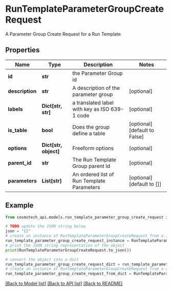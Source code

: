 # RunTemplateParameterGroupCreateRequest

A Parameter Group Create Request for a Run Template

## Properties

Name | Type | Description | Notes
------------ | ------------- | ------------- | -------------
**id** | **str** | the Parameter Group id | 
**description** | **str** | A description of the parameter group | [optional] 
**labels** | **Dict[str, str]** | a translated label with key as ISO 639-1 code | [optional] 
**is_table** | **bool** | Does the group define a table | [optional] [default to False]
**options** | **Dict[str, object]** | Freeform options | [optional] 
**parent_id** | **str** | The Run Template Group parent Id | [optional] 
**parameters** | **List[str]** | An ordered list of Run Template Parameters | [optional] [default to []]

## Example

```python
from cosmotech_api.models.run_template_parameter_group_create_request import RunTemplateParameterGroupCreateRequest

# TODO update the JSON string below
json = "{}"
# create an instance of RunTemplateParameterGroupCreateRequest from a JSON string
run_template_parameter_group_create_request_instance = RunTemplateParameterGroupCreateRequest.from_json(json)
# print the JSON string representation of the object
print(RunTemplateParameterGroupCreateRequest.to_json())

# convert the object into a dict
run_template_parameter_group_create_request_dict = run_template_parameter_group_create_request_instance.to_dict()
# create an instance of RunTemplateParameterGroupCreateRequest from a dict
run_template_parameter_group_create_request_from_dict = RunTemplateParameterGroupCreateRequest.from_dict(run_template_parameter_group_create_request_dict)
```
[[Back to Model list]](../README.md#documentation-for-models) [[Back to API list]](../README.md#documentation-for-api-endpoints) [[Back to README]](../README.md)


